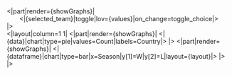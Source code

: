 <br/>
<br/>
<|part|render={showGraphs}|
<center>
<|{selected_team}|toggle|lov={values}|on_change=toggle_choice|>
</center>
|>
<br/>
<|layout|column=1 1|
<|part|render={showGraphs}|
<|{data}|chart|type=pie|values=Count|labels=Country|>
|>
<|part|render={showGraphs}|
<|{dataframe}|chart|type=bar|x=Season|y[1]=W|y[2]=L|layout={layout}|>
|>
|>